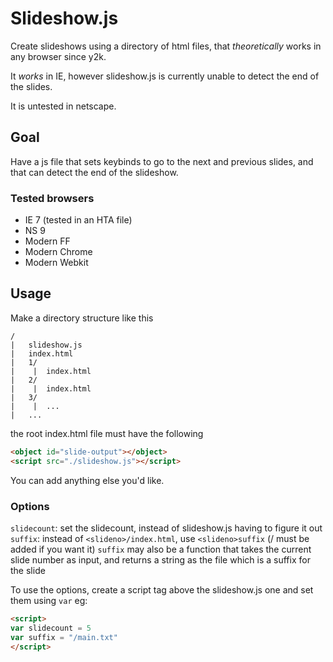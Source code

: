 # Slideshow.js

Create slideshows using a directory of html files, that *theoretically* works in any browser since y2k.

It *works* in IE, however slideshow.js is currently unable to detect the end of the slides.

It is untested in netscape.


## Goal

Have a js file that sets keybinds to go to the next and previous slides,
and that can detect the end of the slideshow.

### Tested browsers
* IE 7 (tested in an HTA file)
* NS 9
* Modern FF
* Modern Chrome
* Modern Webkit

## Usage

Make a directory structure like this

```
/
|   slideshow.js
|   index.html
|   1/
|    |  index.html
|   2/
|    |  index.html
|   3/
|    |  ...
|   ...
```

the root index.html file must have the following
```html
<object id="slide-output"></object>
<script src="./slideshow.js"></script>
```
You can add anything else you'd like.

### Options
`slidecount`: set the slidecount, instead of slideshow.js having to figure it out
`suffix`: instead of `<slideno>/index.html`, use `<slideno>suffix` (/ must be added if you want it)
`suffix` may also be a function that takes the current slide number as input, and returns a string as the file which is a suffix for the slide

To use the options, create a script tag above the slideshow.js one and set them using `var`
eg:
```html
<script>
var slidecount = 5
var suffix = "/main.txt"
</script>
```
